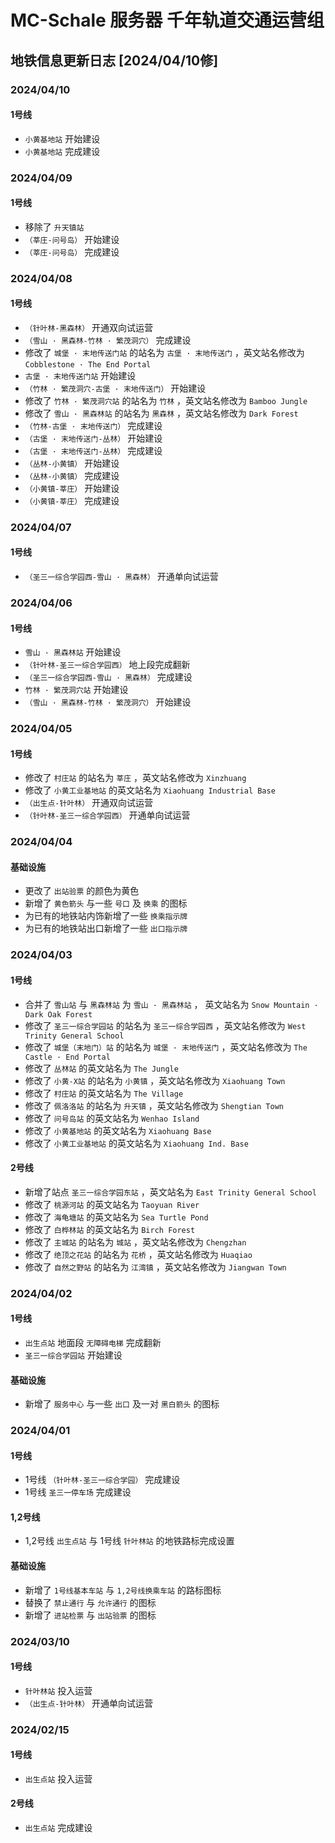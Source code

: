 # MC-Schale 服务器 千年轨道交通运营组

## 地铁信息更新日志 [2024/04/10修]

### 2024/04/10

#### 1号线

 - `小黄基地站` 开始建设
 - `小黄基地站` 完成建设

### 2024/04/09

#### 1号线

 - 移除了 `升天镇站`
 - `（莘庄-问号岛）` 开始建设
 - `（莘庄-问号岛）` 完成建设

### 2024/04/08

#### 1号线

 - `（针叶林-黑森林）` 开通双向试运营
 - `（雪山 · 黑森林-竹林 · 繁茂洞穴）` 完成建设
 - 修改了 `城堡 · 末地传送门站` 的站名为 `古堡 · 末地传送门` ，英文站名修改为 `Cobblestone · The End Portal` 
 - `古堡 · 末地传送门站` 开始建设
 - `（竹林 · 繁茂洞穴-古堡 · 末地传送门）` 开始建设
 - 修改了 `竹林 · 繁茂洞穴站` 的站名为 `竹林` ，英文站名修改为 `Bamboo Jungle` 
 - 修改了 `雪山 · 黑森林站` 的站名为 `黑森林` ，英文站名修改为 `Dark Forest` 
 - `（竹林-古堡 · 末地传送门）` 完成建设
 - `（古堡 · 末地传送门-丛林）` 开始建设
 - `（古堡 · 末地传送门-丛林）` 完成建设
 - `（丛林-小黄镇）` 开始建设
 - `（丛林-小黄镇）` 完成建设
 - `（小黄镇-莘庄）` 开始建设
 - `（小黄镇-莘庄）` 完成建设

### 2024/04/07

#### 1号线

 - `（圣三一综合学园西-雪山 · 黑森林）` 开通单向试运营

### 2024/04/06

#### 1号线

 - `雪山 · 黑森林站` 开始建设
 - `（针叶林-圣三一综合学园西）` 地上段完成翻新
 - `（圣三一综合学园西-雪山 · 黑森林）` 完成建设
 - `竹林 · 繁茂洞穴站` 开始建设
 - `（雪山 · 黑森林-竹林 · 繁茂洞穴）` 开始建设

### 2024/04/05

#### 1号线

 - 修改了 `村庄站` 的站名为 `莘庄` ，英文站名修改为 `Xinzhuang` 
 - 修改了 `小黄工业基地站` 的英文站名为 `Xiaohuang Industrial Base` 
 - `（出生点-针叶林）` 开通双向试运营
 - `（针叶林-圣三一综合学园西）` 开通单向试运营

### 2024/04/04

#### 基础设施

 - 更改了 `出站验票` 的颜色为黄色
 - 新增了 `黄色箭头` 与一些 `号口` 及 `换乘` 的图标
 - 为已有的地铁站内饰新增了一些 `换乘指示牌` 
 - 为已有的地铁站出口新增了一些 `出口指示牌` 

### 2024/04/03

#### 1号线

 - 合并了 `雪山站` 与 `黑森林站` 为 `雪山 · 黑森林站` ， 英文站名为 `Snow Mountain · Dark Oak Forest` 
 - 修改了 `圣三一综合学园站` 的站名为 `圣三一综合学园西` ，英文站名修改为 `West Trinity General School` 
 - 修改了 `城堡（末地门）站` 的站名为 `城堡 · 末地传送门` ，英文站名修改为 `The Castle · End Portal` 
 - 修改了 `丛林站` 的英文站名为 `The Jungle` 
 - 修改了 `小黄-X站` 的站名为 `小黄镇` ，英文站名修改为 `Xiaohuang Town` 
 - 修改了 `村庄站` 的英文站名为 `The Village` 
 - 修改了 `佩洛洛站` 的站名为 `升天镇` ，英文站名修改为 `Shengtian Town` 
 - 修改了 `问号岛站` 的英文站名为 `Wenhao Island` 
 - 修改了 `小黄基地站` 的英文站名为 `Xiaohuang Base` 
 - 修改了 `小黄工业基地站` 的英文站名为 `Xiaohuang Ind. Base`

#### 2号线

 - 新增了站点 `圣三一综合学园东站` ，英文站名为 `East Trinity General School` 
 - 修改了 `桃源河站` 的英文站名为 `Taoyuan River` 
 - 修改了 `海龟塘站` 的英文站名为 `Sea Turtle Pond` 
 - 修改了 `白桦林站` 的英文站名为 `Birch Forest` 
 - 修改了 `主城站` 的站名为 `城站` ，英文站名修改为 `Chengzhan` 
 - 修改了 `绝顶之花站` 的站名为 `花桥` ，英文站名修改为 `Huaqiao` 
 - 修改了 `自然之野站` 的站名为 `江湾镇` ，英文站名修改为 `Jiangwan Town` 

### 2024/04/02

#### 1号线

 - `出生点站` 地面段 `无障碍电梯` 完成翻新
 - `圣三一综合学园站` 开始建设

#### 基础设施

 - 新增了 `服务中心` 与一些 `出口` 及一对 `黑白箭头` 的图标

### 2024/04/01

#### 1号线

 - 1号线 `（针叶林-圣三一综合学园）` 完成建设
 - 1号线 `圣三一停车场` 完成建设

#### 1,2号线

 - 1,2号线 `出生点站` 与 1号线 `针叶林站` 的地铁路标完成设置

#### 基础设施

 - 新增了 `1号线基本车站` 与 `1,2号线换乘车站` 的路标图标
 - 替换了 `禁止通行` 与 `允许通行` 的图标
 - 新增了 `进站检票` 与 `出站验票` 的图标

### 2024/03/10

#### 1号线

 - `针叶林站` 投入运营
 - `（出生点-针叶林）` 开通单向试运营

### 2024/02/15

#### 1号线

 - `出生点站` 投入运营

#### 2号线

 - `出生点站` 完成建设